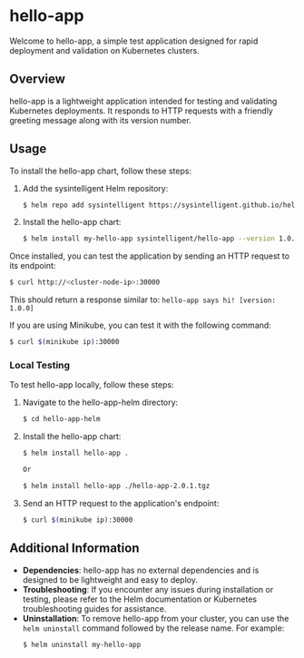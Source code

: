 # hello-app

Welcome to hello-app, a simple test application designed for rapid deployment and validation on Kubernetes clusters.

## Overview

hello-app is a lightweight application intended for testing and validating Kubernetes deployments. It responds to HTTP requests with a friendly greeting message along with its version number.

## Usage

To install the hello-app chart, follow these steps:

1. Add the sysintelligent Helm repository:
   ```sh
   $ helm repo add sysintelligent https://sysintelligent.github.io/hello-app-helm/
   ```

2. Install the hello-app chart:
   ```sh
   $ helm install my-hello-app sysintelligent/hello-app --version 1.0.0
   ```

Once installed, you can test the application by sending an HTTP request to its endpoint:

```sh
$ curl http://<cluster-node-ip>:30000
```
This should return a response similar to: `hello-app says hi! [version: 1.0.0]`

If you are using Minikube, you can test it with the following command:

```sh
$ curl $(minikube ip):30000
```

### Local Testing

To test hello-app locally, follow these steps:

1. Navigate to the hello-app-helm directory:
   ```sh
   $ cd hello-app-helm
   ```

2. Install the hello-app chart:
   ```sh
   $ helm install hello-app .

   Or
   
   $ helm install hello-app ./hello-app-2.0.1.tgz
   ```

3. Send an HTTP request to the application's endpoint:
   ```sh
   $ curl $(minikube ip):30000
   ```

## Additional Information

- **Dependencies**: hello-app has no external dependencies and is designed to be lightweight and easy to deploy.
- **Troubleshooting**: If you encounter any issues during installation or testing, please refer to the Helm documentation or Kubernetes troubleshooting guides for assistance.
- **Uninstallation**: To remove hello-app from your cluster, you can use the `helm uninstall` command followed by the release name. For example:
  ```sh
  $ helm uninstall my-hello-app
  ```
